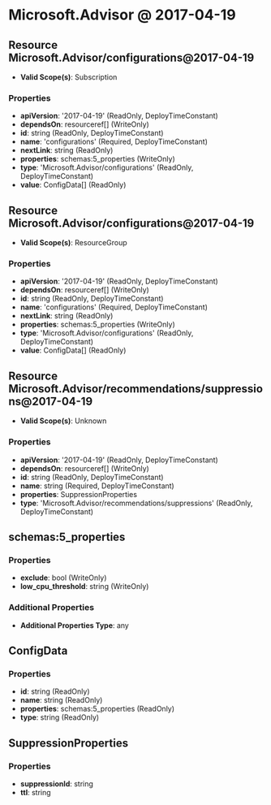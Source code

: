 # Microsoft.Advisor @ 2017-04-19

## Resource Microsoft.Advisor/configurations@2017-04-19
* **Valid Scope(s)**: Subscription
### Properties
* **apiVersion**: '2017-04-19' (ReadOnly, DeployTimeConstant)
* **dependsOn**: resourceref[] (WriteOnly)
* **id**: string (ReadOnly, DeployTimeConstant)
* **name**: 'configurations' (Required, DeployTimeConstant)
* **nextLink**: string (ReadOnly)
* **properties**: schemas:5_properties (WriteOnly)
* **type**: 'Microsoft.Advisor/configurations' (ReadOnly, DeployTimeConstant)
* **value**: ConfigData[] (ReadOnly)

## Resource Microsoft.Advisor/configurations@2017-04-19
* **Valid Scope(s)**: ResourceGroup
### Properties
* **apiVersion**: '2017-04-19' (ReadOnly, DeployTimeConstant)
* **dependsOn**: resourceref[] (WriteOnly)
* **id**: string (ReadOnly, DeployTimeConstant)
* **name**: 'configurations' (Required, DeployTimeConstant)
* **nextLink**: string (ReadOnly)
* **properties**: schemas:5_properties (WriteOnly)
* **type**: 'Microsoft.Advisor/configurations' (ReadOnly, DeployTimeConstant)
* **value**: ConfigData[] (ReadOnly)

## Resource Microsoft.Advisor/recommendations/suppressions@2017-04-19
* **Valid Scope(s)**: Unknown
### Properties
* **apiVersion**: '2017-04-19' (ReadOnly, DeployTimeConstant)
* **dependsOn**: resourceref[] (WriteOnly)
* **id**: string (ReadOnly, DeployTimeConstant)
* **name**: string (Required, DeployTimeConstant)
* **properties**: SuppressionProperties
* **type**: 'Microsoft.Advisor/recommendations/suppressions' (ReadOnly, DeployTimeConstant)

## schemas:5_properties
### Properties
* **exclude**: bool (WriteOnly)
* **low_cpu_threshold**: string (WriteOnly)
### Additional Properties
* **Additional Properties Type**: any

## ConfigData
### Properties
* **id**: string (ReadOnly)
* **name**: string (ReadOnly)
* **properties**: schemas:5_properties (ReadOnly)
* **type**: string (ReadOnly)

## SuppressionProperties
### Properties
* **suppressionId**: string
* **ttl**: string

